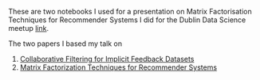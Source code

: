 These are two notebooks I used for a presentation on Matrix Factorisation Techniques for Recommender Systems I did for the Dublin Data Science meetup [link](https://www.meetup.com/Dublin-Data-Science/events/248157823/).

The two papers I based my talk on

1. [Collaborative Filtering for Implicit Feedback Datasets](http://ieeexplore.ieee.org/document/4781121/)
2. [Matrix Factorization Techniques for Recommender Systems](http://ieeexplore.ieee.org/abstract/document/5197422/)
